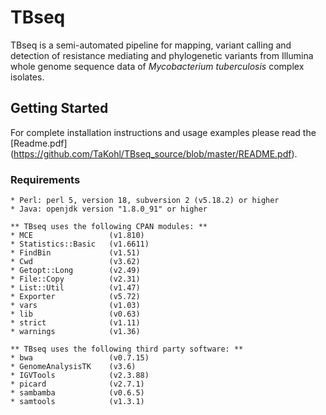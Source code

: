 # TBseq

TBseq is a semi-automated pipeline for mapping, variant calling and detection of resistance mediating and phylogenetic variants from Illumina whole genome sequence data of *Mycobacterium tuberculosis* complex isolates.

## Getting Started

For complete installation instructions and usage examples please read the [Readme.pdf] (https://github.com/TaKohl/TBseq_source/blob/master/README.pdf).

### Requirements

```
* Perl: perl 5, version 18, subversion 2 (v5.18.2) or higher
* Java: openjdk version "1.8.0_91" or higher

** TBseq uses the following CPAN modules: **
* MCE                 (v1.810)
* Statistics::Basic   (v1.6611)
* FindBin             (v1.51)
* Cwd                 (v3.62)
* Getopt::Long        (v2.49)
* File::Copy          (v2.31)
* List::Util          (v1.47)
* Exporter            (v5.72)
* vars                (v1.03)
* lib                 (v0.63)
* strict              (v1.11)
* warnings            (v1.36)

** TBseq uses the following third party software: **
* bwa                 (v0.7.15)
* GenomeAnalysisTK    (v3.6)
* IGVTools            (v2.3.88)
* picard              (v2.7.1)
* sambamba            (v0.6.5)
* samtools            (v1.3.1)
```
